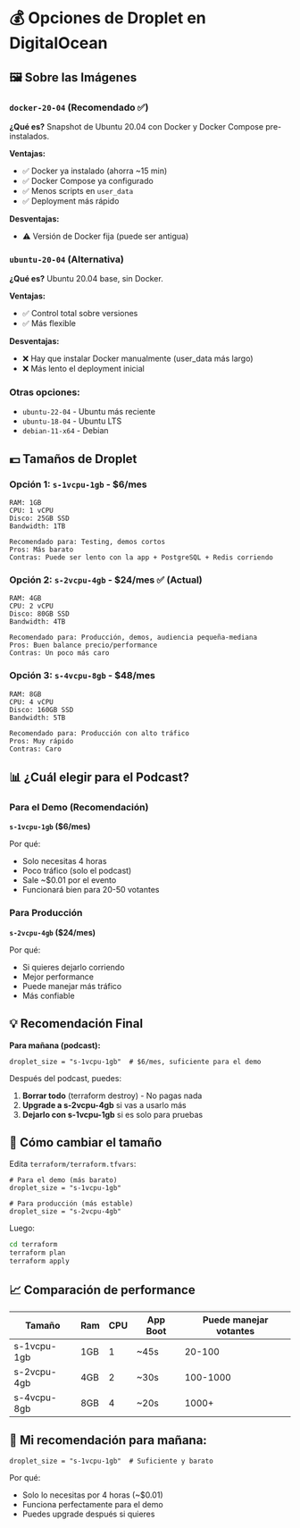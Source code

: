 # 💰 Opciones de Droplet en DigitalOcean

## 🖼️ Sobre las Imágenes

### `docker-20-04` (Recomendado ✅)
**¿Qué es?** Snapshot de Ubuntu 20.04 con Docker y Docker Compose pre-instalados.

**Ventajas:**
- ✅ Docker ya instalado (ahorra ~15 min)
- ✅ Docker Compose ya configurado
- ✅ Menos scripts en `user_data`
- ✅ Deployment más rápido

**Desventajas:**
- ⚠️ Versión de Docker fija (puede ser antigua)

### `ubuntu-20-04` (Alternativa)
**¿Qué es?** Ubuntu 20.04 base, sin Docker.

**Ventajas:**
- ✅ Control total sobre versiones
- ✅ Más flexible

**Desventajas:**
- ❌ Hay que instalar Docker manualmente (user_data más largo)
- ❌ Más lento el deployment inicial

### Otras opciones:
- `ubuntu-22-04` - Ubuntu más reciente
- `ubuntu-18-04` - Ubuntu LTS
- `debian-11-x64` - Debian

## 💵 Tamaños de Droplet

### Opción 1: `s-1vcpu-1gb` - $6/mes
```
RAM: 1GB
CPU: 1 vCPU
Disco: 25GB SSD
Bandwidth: 1TB

Recomendado para: Testing, demos cortos
Pros: Más barato
Contras: Puede ser lento con la app + PostgreSQL + Redis corriendo
```

### Opción 2: `s-2vcpu-4gb` - $24/mes ✅ (Actual)
```
RAM: 4GB
CPU: 2 vCPU
Disco: 80GB SSD
Bandwidth: 4TB

Recomendado para: Producción, demos, audiencia pequeña-mediana
Pros: Buen balance precio/performance
Contras: Un poco más caro
```

### Opción 3: `s-4vcpu-8gb` - $48/mes
```
RAM: 8GB
CPU: 4 vCPU
Disco: 160GB SSD
Bandwidth: 5TB

Recomendado para: Producción con alto tráfico
Pros: Muy rápido
Contras: Caro
```

## 📊 ¿Cuál elegir para el Podcast?

### Para el Demo (Recomendación)
**`s-1vcpu-1gb` ($6/mes)**

Por qué:
- Solo necesitas 4 horas
- Poco tráfico (solo el podcast)
- Sale ~$0.01 por el evento
- Funcionará bien para 20-50 votantes

### Para Producción
**`s-2vcpu-4gb` ($24/mes)**

Por qué:
- Si quieres dejarlo corriendo
- Mejor performance
- Puede manejar más tráfico
- Más confiable

## 💡 Recomendación Final

**Para mañana (podcast):**
```hcl
droplet_size = "s-1vcpu-1gb"  # $6/mes, suficiente para el demo
```

Después del podcast, puedes:
1. **Borrar todo** (terraform destroy) - No pagas nada
2. **Upgrade a s-2vcpu-4gb** si vas a usarlo más
3. **Dejarlo con s-1vcpu-1gb** si es solo para pruebas

## 🔧 Cómo cambiar el tamaño

Edita `terraform/terraform.tfvars`:

```hcl
# Para el demo (más barato)
droplet_size = "s-1vcpu-1gb"

# Para producción (más estable)
droplet_size = "s-2vcpu-4gb"
```

Luego:
```bash
cd terraform
terraform plan
terraform apply
```

## 📈 Comparación de performance

| Tamaño | Ram | CPU | App Boot | Puede manejar votantes |
|--------|-----|-----|----------|----------------------|
| s-1vcpu-1gb | 1GB | 1 | ~45s | 20-100 |
| s-2vcpu-4gb | 4GB | 2 | ~30s | 100-1000 |
| s-4vcpu-8gb | 8GB | 4 | ~20s | 1000+ |

## 🎯 Mi recomendación para mañana:

```hcl
droplet_size = "s-1vcpu-1gb"  # Suficiente y barato
```

Por qué:
- Solo lo necesitas por 4 horas (~$0.01)
- Funciona perfectamente para el demo
- Puedes upgrade después si quieres
